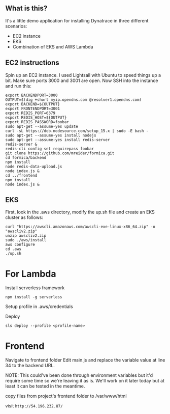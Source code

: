 ## What is this?

It's a little demo application for installing Dynatrace in three different scenarios:

- EC2 instance
- EKS
- Combination of EKS and AWS Lambda

## EC2 instructions

Spin up an EC2 instance. I used Lightsail with Ubuntu to speed things up a bit. Make sure ports 3000 and 3001 are open. Now SSH into the instance and run this:

```
export BACKENDPORT=3000
OUTPUT=$(dig +short myip.opendns.com @resolver1.opendns.com)
export BACKEND=${OUTPUT}
export FRONTENDPORT=3001
export REDIS_PORT=6379
export REDIS_HOST=${OUTPUT}
export REDIS_PASSWORD=foobar
sudo apt-get --assume-yes update
curl -sL https://deb.nodesource.com/setup_15.x | sudo -E bash -
sudo apt-get --assume-yes install nodejs
sudo apt-get --assume-yes install redis-server
redis-server &
redis-cli config set requirepass foobar
git clone https://github.com/mreider/formica.git
cd formica/backend
npm install
node redis-data-upload.js
node index.js &
cd ../frontend
npm install
node index.js &
```

## EKS

First, look in the .aws directory, modify the up.sh file and create an EKS cluster as follows:

```
curl "https://awscli.amazonaws.com/awscli-exe-linux-x86_64.zip" -o "awscliv2.zip"
unzip awscliv2.zip
sudo ./aws/install
aws configure
cd .aws
./up.sh
```



# For Lambda

Install serverless framework

`npm install -g serverless`

Setup profile in .aws/credentials

Deploy

`sls deploy --profile <profile-name>`

# Frontend
Navigate to frontend folder
Edit main.js and replace the variable value at line 34 to the backend URL. 

NOTE: This could've been done through environment variables but it'd require some time so we're leaving it as is. We'll work on it later today but at least it can be tested in the meantime. 

copy files from project's frontend folder to /var/www/html

visit
`http://54.196.232.87/`
